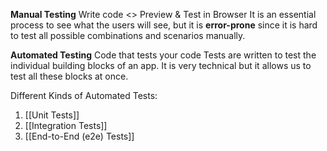 **Manual Testing**
Write code <> Preview & Test in Browser
It is an essential process to see what the users will see, but it is **error-prone** since it is hard to test all possible combinations and scenarios manually. 

**Automated Testing**
Code that tests your code
Tests are written to test the individual building blocks of an app. It is very technical but it allows us to test all these blocks at once.

Different Kinds of Automated Tests:
1. [[Unit Tests]]
2. [[Integration Tests]]
3. [[End-to-End (e2e) Tests]]
